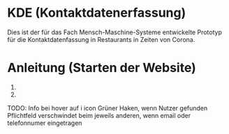 
# KDE (Kontaktdatenerfassung)
Dies ist der für das Fach Mensch-Maschine-Systeme entwickelte
Prototyp für die Kontaktdatenfassung in Restaurants in Zeiten von Corona.

# Anleitung (Starten der Website)

1. 
2. 



TODO:
Info bei hover auf i icon
Grüner Haken, wenn Nutzer gefunden
Pflichtfeld verschwindet beim jeweils anderen, wenn email oder telefonnumer eingetragen
